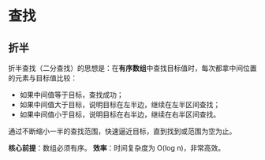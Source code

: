 # 查找

## 折半

折半查找（二分查找）的思想是：在**有序数组**中查找目标值时，每次都拿中间位置的元素与目标值比较：

- 如果中间值等于目标，查找成功；
- 如果中间值大于目标，说明目标在左半边，继续在左半区间查找；
- 如果中间值小于目标，说明目标在右半边，继续在右半区间查找。

通过不断缩小一半的查找范围，快速逼近目标，直到找到或范围为空为止。

**核心前提**：数组必须有序。
**效率**：时间复杂度为 O(log n)，非常高效。

